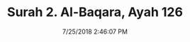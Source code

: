 ---
title       : "Surah 2. Al-Baqara, Ayah 126"
date        : 7/25/2018 2:46:07 PM
draft       : false
type        : "quran"
layout      : "compare"
BookCode    : "CMP"
SurahNumber : "2"
AyahNumber  : "126"
TotalAyah   : "286"
---